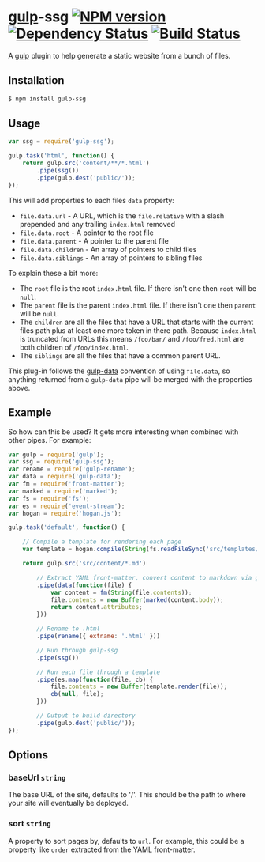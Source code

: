 [gulp][]-ssg [![NPM version][npm-image]][npm-url] [![Dependency Status][depstat-image]][depstat-url] [![Build Status][travis-image]][travis-url]
===

A [gulp][] plugin to help generate a static website from a bunch of files.

## Installation

```bash
$ npm install gulp-ssg
```

## Usage

```javascript
var ssg = require('gulp-ssg');

gulp.task('html', function() {
    return gulp.src('content/**/*.html')
        .pipe(ssg())
        .pipe(gulp.dest('public/'));
});
```

This will add properties to each files `data` property:

* `file.data.url` - A URL, which is the `file.relative` with a slash prepended and any trailing `index.html` removed
* `file.data.root` - A pointer to the root file
* `file.data.parent` - A pointer to the parent file
* `file.data.children` - An array of pointers to child files
* `file.data.siblings` - An array of pointers to sibling files

To explain these a bit more:

* The `root` file is the root `index.html` file. If there isn't one then `root` will be `null`.
* The `parent` file is the parent `index.html` file. If there isn't one then `parent` will be `null`.
* The `children` are all the files that have a URL that starts with the current files path plus at least one more token in there path. Because `index.html` is truncated from URLs this means `/foo/bar/` and `/foo/fred.html` are both children of `/foo/index.html`.
* The `siblings` are all the files that have a common parent URL.

This plug-in follows the [gulp-data][] convention of using `file.data`, so anything returned from a `gulp-data` pipe will be merged with the properties above.

## Example

So how can this be used? It gets more interesting when combined with other pipes. For example:

```javascript
var gulp = require('gulp');
var ssg = require('gulp-ssg');
var rename = require('gulp-rename');
var data = require('gulp-data');
var fm = require('front-matter');
var marked = require('marked');
var fs = require('fs');
var es = require('event-stream');
var hogan = require('hogan.js');

gulp.task('default', function() {

    // Compile a template for rendering each page
    var template = hogan.compile(String(fs.readFileSync('src/templates/template.html')));

    return gulp.src('src/content/*.md')

        // Extract YAML front-matter, convert content to markdown via gulp-data
        .pipe(data(function(file) {
            var content = fm(String(file.contents));
            file.contents = new Buffer(marked(content.body));
            return content.attributes;
        }))

        // Rename to .html
        .pipe(rename({ extname: '.html' }))

        // Run through gulp-ssg
        .pipe(ssg())

        // Run each file through a template
        .pipe(es.map(function(file, cb) {
            file.contents = new Buffer(template.render(file));
            cb(null, file);
        }))

        // Output to build directory
        .pipe(gulp.dest('public/'));
});

```

## Options

### baseUrl `string`

The base URL of the site, defaults to '/'. This should be the path to where your site will eventually be deployed.

### sort `string`

A property to sort pages by, defaults to `url`. For example, this could be a property like `order` extracted from the YAML front-matter.


[gulp]:http://gulpjs.com
[gulp-data]:https://github.com/colynb/gulp-data

[npm-url]: https://npmjs.org/package/gulp-ssg
[npm-image]: http://img.shields.io/npm/v/gulp-ssg.svg?style=flat

[depstat-url]: https://david-dm.org/paulwib/gulp-ssg
[depstat-image]: https://david-dm.org/paulwib/gulp-ssg.svg?style=flat

[travis-image]: http://img.shields.io/travis/paulwib/gulp-ssg/master.svg?style=flat
[travis-url]: https://travis-ci.org/paulwib/gulp-ssg
